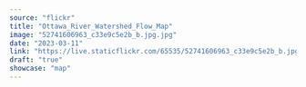 ```yaml
---
source: "flickr"
title: "Ottawa_River_Watershed_Flow_Map"
image: "52741606963_c33e9c5e2b_b.jpg.jpg"
date: "2023-03-11"
link: "https://live.staticflickr.com/65535/52741606963_c33e9c5e2b_b.jpg"
draft: "true"
showcase: "map"
---
```

